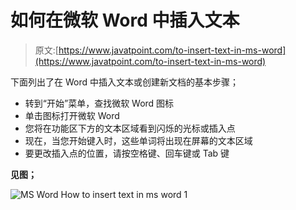 # 如何在微软 Word 中插入文本

> 原文:[https://www.javatpoint.com/to-insert-text-in-ms-word](https://www.javatpoint.com/to-insert-text-in-ms-word)

下面列出了在 Word 中插入文本或创建新文档的基本步骤；

*   转到“开始”菜单，查找微软 Word 图标
*   单击图标打开微软 Word
*   您将在功能区下方的文本区域看到闪烁的光标或插入点
*   现在，当您开始键入时，这些单词将出现在屏幕的文本区域
*   要更改插入点的位置，请按空格键、回车键或 Tab 键

**见图；**

![MS Word How to insert text in ms word 1](../Images/65f9979a1c9b80892d7fb0b38d882cfd.png)